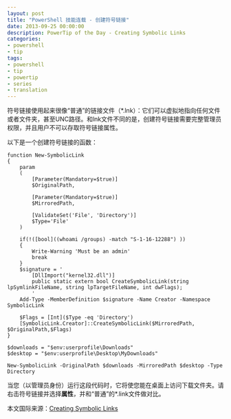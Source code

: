```yaml
---
layout: post
title: "PowerShell 技能连载 - 创建符号链接"
date: 2013-09-25 00:00:00
description: PowerTip of the Day - Creating Symbolic Links
categories:
- powershell
- tip
tags:
- powershell
- tip
- powertip
- series
- translation
---
```

符号链接使用起来很像“普通”的链接文件（\*.lnk）：它们可以虚拟地指向任何文件或者文件夹，甚至UNC路径。和lnk文件不同的是，创建符号链接需要完整管理员权限，并且用户不可以存取符号链接属性。

以下是一个创建符号链接的函数：
<!--more-->

	function New-SymbolicLink
	{
	    param
	    (
	        [Parameter(Mandatory=$true)]
	        $OriginalPath,
	
	        [Parameter(Mandatory=$true)]
	        $MirroredPath,
	
	        [ValidateSet('File', 'Directory')]
	        $Type='File'
	    )
	    
	    if(!([bool]((whoami /groups) -match "S-1-16-12288") ))
	    {
	        Write-Warning 'Must be an admin'
	        break
	    }
	    $signature = '
	        [DllImport("kernel32.dll")]
	        public static extern bool CreateSymbolicLink(string lpSymlinkFileName, string lpTargetFileName, int dwFlags);
	        '
	    Add-Type -MemberDefinition $signature -Name Creator -Namespace SymbolicLink 
	
	    $Flags = [Int]($Type -eq 'Directory')
	    [SymbolicLink.Creator]::CreateSymbolicLink($MirroredPath, $OriginalPath,$Flags)
	}
	
	$downloads = "$env:userprofile\Downloads"
	$desktop = "$env:userprofile\Desktop\MyDownloads"
	
	New-SymbolicLink -OriginalPath $downloads -MirroredPath $desktop -Type Directory

当您（以管理员身份）运行这段代码时，它将使您能在桌面上访问下载文件夹。请右击符号链接并选择**属性**，并和“普通”的\*.link文件做对比。
<!--more-->

本文国际来源：[Creating Symbolic Links](http://community.idera.com/powershell/powertips/b/tips/posts/creating-symbolic-links)
